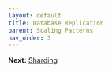 ```yaml
---
layout: default
title: Database Replication
parent: Scaling Patterns
nav_order: 3
---
```


**Next:** [Sharding](sharding.html)